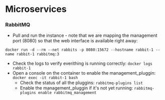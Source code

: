 # Microservices

### RabbitMQ
* Pull and run the instance - note that we are mapping the management port (8080) so that the web interface is available right away:

`docker run -d --rm --net rabbits -p 8080:15672 --hostname rabbit-1 --name rabbit-1 rabbitmq:3`
* Check the logs to verify everithing is running correctly: `docker logs rabbit-1`
* Open a console on the container to enable the management_pluggin: `docker exec -it rabbit-1 bash`
  * Check the status of all the pluggins: `rabbitmq-plugins list`
  * Enable the management_pluggin if it's not yet running: `rabbitmq-plugins enable rabbitmq_management`
